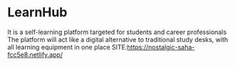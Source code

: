 # LearnHub
It is a self-learning platform targeted for students and career professionals
The platform will act like a digital alternative to traditional study desks, with all learning equipment in one place
SITE:https://nostalgic-saha-fcc5e8.netlify.app/
